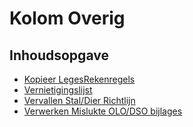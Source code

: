 # Kolom Overig

## Inhoudsopgave

  * [Kopieer LegesRekenregels](/docs/probleemoplossing/portalen_en_moduleschermen/operationsportaal/kolom_overig/kopiieer_legesrekenregels.md)
  * [Vernietigingslijst](/docs/probleemoplossing/portalen_en_moduleschermen/operationsportaal/kolom_overig/vernietigingslijst.md)
  * [Vervallen Stal/Dier Richtlijn](/docs/probleemoplossing/portalen_en_moduleschermen/operationsportaal/kolom_overig/vervallen_stal_dier_richtlijn.md)
  * [Verwerken Mislukte OLO/DSO bijlages](/docs/probleemoplossing/portalen_en_moduleschermen/operationsportaal/kolom_overig/verwerken_mislukte_olo.dso_-_bijlages.md)

